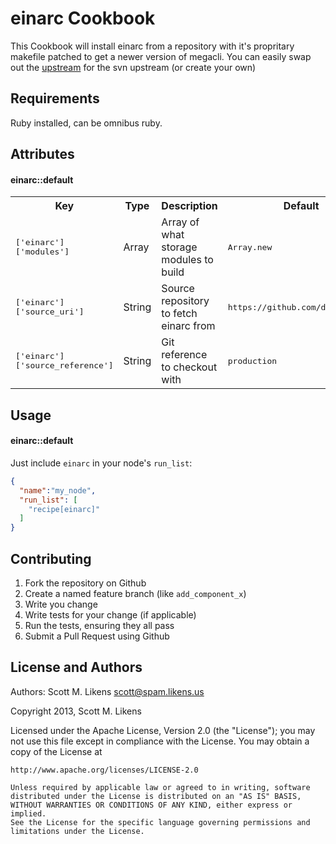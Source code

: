 einarc Cookbook
===============

This Cookbook will install einarc from a repository with it's propritary makefile patched to get a newer version of megacli.  You can easily swap out the [upstream](https://github.com/damm/einarc) for the svn upstream (or create your own)

Requirements
------------

Ruby installed, can be omnibus ruby.

Attributes
----------

#### einarc::default
<table>
  <tr>
    <th>Key</th>
    <th>Type</th>
    <th>Description</th>
    <th>Default</th>
  </tr>
  <tr>
    <td><tt>['einarc']['modules']</tt></td>
    <td>Array</td>
    <td>Array of what storage modules to build</td>
    <td><tt>Array.new</tt></td>
  </tr>
  <tr>
    <td><tt>['einarc']['source_uri']</tt></td>
    <td>String</td>
    <td>Source repository to fetch einarc from</td>
    <td><tt>https://github.com/damm/einarc</tt></td>
  </tr>
  <tr>
    <td><tt>['einarc']['source_reference']</tt></td>
    <td>String</td>
    <td>Git reference to checkout with</td>
    <td><tt>production</tt></td>
  </tr>
</table>

Usage
-----
#### einarc::default

Just include `einarc` in your node's `run_list`:

```json
{
  "name":"my_node",
  "run_list": [
    "recipe[einarc]"
  ]
}
```

Contributing
------------

1. Fork the repository on Github
2. Create a named feature branch (like `add_component_x`)
3. Write you change
4. Write tests for your change (if applicable)
5. Run the tests, ensuring they all pass
6. Submit a Pull Request using Github

License and Authors
-------------------
Authors: Scott M. Likens <scott@spam.likens.us>

Copyright 2013, Scott M. Likens

Licensed under the Apache License, Version 2.0 (the "License");
you may not use this file except in compliance with the License.
You may obtain a copy of the License at

    http://www.apache.org/licenses/LICENSE-2.0
    
    Unless required by applicable law or agreed to in writing, software
    distributed under the License is distributed on an "AS IS" BASIS,
    WITHOUT WARRANTIES OR CONDITIONS OF ANY KIND, either express or implied.
    See the License for the specific language governing permissions and
    limitations under the License.
